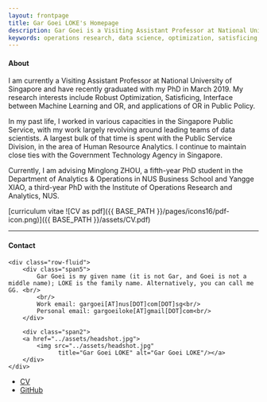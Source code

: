 ```yaml
---
layout: frontpage
title: Gar Goei LOKE's Homepage
description: Gar Goei is a Visiting Assistant Professor at National University of Singapore. 
keywords: operations research, data science, optimization, satisficing, public policy
---
```


#### About

I am currently a Visiting Assistant Professor at National University of Singapore and have recently graduated with my PhD in March 2019. My research interests include Robust Optimization, Satisficing, Interface between Machine Learning and OR, and applications of OR in Public Policy. 

In my past life, I worked in various capacities in the Singapore Public Service, with my work largely revolving around leading teams of data scientists. A largest bulk of that time is spent with the Public Service Division, in the area of Human Resource Analytics. I continue to maintain close ties with the Government Technology Agency in Singapore.

Currently, I am advising Minglong ZHOU, a fifth-year PhD student in the Department of Analytics & Operations in NUS Business School and Yangge XIAO, a third-year PhD with the Institute of Operations Research and Analytics, NUS.

[curriculum vitae ![CV as pdf]({{ BASE_PATH }}/pages/icons16/pdf-icon.png)]({{ BASE_PATH }}/assets/CV.pdf)<br/>


---


<div class="container">
<h4><a name="contact"></a>Contact</h4>

    <div class="row-fluid">
        <div class="span5">
            Gar Goei is my given name (it is not Gar, and Goei is not a middle name); LOKE is the family name. Alternatively, you can call me GG. <br/>
			<br/>
            Work email: gargoei[AT]nus[DOT]com[DOT]sg<br/>
			Personal email: gargoeiloke[AT]gmail[DOT]com<br/>
        </div>

        <div class="span2">
        <a href="../assets/headshot.jpg">
            <img src="../assets/headshot.jpg"
                  title="Gar Goei LOKE" alt="Gar Goei LOKE"/></a>
        </div>
    </div>
</div>

<div class="navbar">
  <div class="navbar-inner">
      <ul class="nav">
          <li><a href="{{ BASE_PATH }}/assets/CV.pdf">CV</a></li>
          <li><a href="https://github.com/gg-ed">GitHub</a></li>
      </ul>
  </div>
</div>